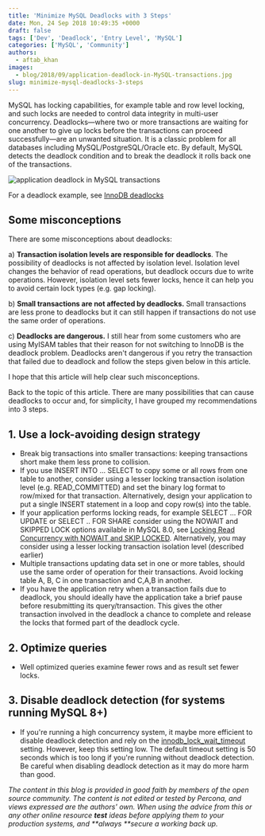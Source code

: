 ```yaml
---
title: 'Minimize MySQL Deadlocks with 3 Steps'
date: Mon, 24 Sep 2018 10:49:35 +0000
draft: false
tags: ['Dev', 'Deadlock', 'Entry Level', 'MySQL']
categories: ['MySQL', 'Community']
authors:
  - aftab_khan
images:
  - blog/2018/09/application-deadlock-in-MySQL-transactions.jpg
slug: minimize-mysql-deadlocks-3-steps
---
```


MySQL has locking capabilities, for example table and row level locking, and such locks are needed to control data integrity in multi-user concurrency. Deadlocks—where two or more transactions are waiting for one another to give up locks before the transactions can proceed successfully—are an unwanted situation. It is a classic problem for all databases including MySQL/PostgreSQL/Oracle etc. By default, MySQL detects the deadlock condition and to break the deadlock it rolls back one of the transactions. 

![application deadlock in MySQL transactions](blog/2018/09/application-deadlock-in-MySQL-transactions.jpg)

For a deadlock example, see [InnoDB deadlocks](https://dev.mysql.com/doc/refman/8.0/en/innodb-deadlock-example.html)

Some misconceptions
-------------------

There are some misconceptions about deadlocks: 

a) **Transaction isolation levels are responsible for deadlocks**. The possibility of deadlocks is not affected by isolation level. Isolation level changes the behavior of read operations, but deadlock occurs due to write operations. However, isolation level sets fewer locks, hence it can help you to avoid certain lock types (e.g. gap locking). 

b) **Small transactions are not affected by deadlocks.** Small transactions are less prone to deadlocks but it can still happen if transactions do not use the same order of operations. 

c) **Deadlocks are dangerous.** I still hear from some customers who are using MyISAM tables that their reason for not switching to InnoDB is the deadlock problem. Deadlocks aren't dangerous if you retry the transaction that failed due to deadlock and follow the steps given below in this article. 

I hope that this article will help clear such misconceptions. 

Back to the topic of this article. There are many possibilities that can cause deadlocks to occur and, for simplicity, I have grouped my recommendations into 3 steps.

1\. Use a lock-avoiding design strategy
---------------------------------------

*   Break big transactions into smaller transactions: keeping transactions short make them less prone to collision.
*   If you use INSERT INTO ... SELECT to copy some or all rows from one table to another, consider using a lesser locking transaction isolation level (e.g. READ_COMMITTED) and set the binary log format to row/mixed for that transaction. Alternatively, design your application to put a single INSERT statement in a loop and copy row(s) into the table.
*   If your application performs locking reads, for example SELECT ... FOR UPDATE or SELECT .. FOR SHARE consider using the NOWAIT and SKIPPED LOCK options available in MySQL 8.0, see [Locking Read Concurrency with NOWAIT and SKIP LOCKED](https://dev.mysql.com/doc/refman/8.0/en/innodb-locking-reads.html#innodb-locking-reads-nowait-skip-locked). Alternatively, you may consider using a lesser locking transaction isolation level (described earlier)
*   Multiple transactions updating data set in one or more tables, should use the same order of operation for their transactions. Avoid locking table A, B, C in one transaction and C,A,B in another.
*   If you have the application retry when a transaction fails due to deadlock, you should ideally have the application take a brief pause before resubmitting its query/transaction. This gives the other transaction involved in the deadlock a chance to complete and release the locks that formed part of the deadlock cycle.

2\. Optimize queries
--------------------

*   Well optimized queries examine fewer rows and as result set fewer locks.

3\. Disable deadlock detection (for systems running MySQL 8+)
-------------------------------------------------------------

*   If you're running a high concurrency system, it maybe more efficient to disable deadlock detection and rely on the [innodb_lock_wait_timeout](https://dev.mysql.com/doc/refman/5.5/en/innodb-parameters.html#sysvar_innodb_lock_wait_timeout) setting. However, keep this setting low. The default timeout setting is 50 seconds which is too long if you're running without deadlock detection. Be careful when disabling deadlock detection as it may do more harm than good.

_The content in this blog is provided in good faith by members of the open source community. The content is not edited or tested by Percona, and views expressed are the authors' own. When using the advice from this or any other online resource **test** ideas before applying them to your production systems, and **always **secure a working back up._